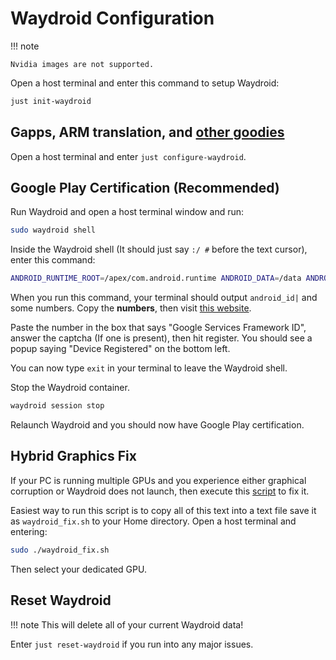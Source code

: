 # Waydroid Configuration
!!! note

    Nvidia images are not supported.

Open a host terminal and enter this command to setup Waydroid:

```bash
just init-waydroid
```

## Gapps, ARM translation, and [other goodies](https://github.com/casualsnek/waydroid_script#waydroid-extras-script)

Open a host terminal and enter `just configure-waydroid`.

## Google Play Certification (Recommended)

Run Waydroid and open a host terminal window and run:

```bash
sudo waydroid shell
```

Inside the Waydroid shell (It should just say `:/ #` before the text cursor), enter this command:

```bash
ANDROID_RUNTIME_ROOT=/apex/com.android.runtime ANDROID_DATA=/data ANDROID_TZDATA_ROOT=/apex/com.android.tzdata ANDROID_I18N_ROOT=/apex/com.android.i18n sqlite3 /data/data/com.google.android.gsf/databases/gservices.db "select * from main where name = \"android_id\";"
```

When you run this command, your terminal should output `android_id|` and some numbers. Copy the **numbers**, then visit [this website](<https://www.google.com/android/uncertified>).

Paste the number in the box that says "Google Services Framework ID", answer the captcha (If one is present), then hit register. You should see a popup saying "Device Registered" on the bottom left.

You can now type `exit` in your terminal to leave the Waydroid shell.

Stop the Waydroid container.
```bash
waydroid session stop
```

Relaunch Waydroid and you should now have Google Play certification.

## Hybrid Graphics Fix

If your PC is running multiple GPUs and you experience either graphical corruption or Waydroid does not launch, then execute this [script](https://raw.githubusercontent.com/Quackdoc/waydroid-scripts/main/waydroid-choose-gpu.sh) to fix it.  

Easiest way to run this script is to copy all of this text into a text file save it as `waydroid_fix.sh` to your Home directory.  Open a host terminal and entering: 
```bash
sudo ./waydroid_fix.sh
```
Then select your dedicated GPU.

## Reset Waydroid

!!! note
    This will delete all of your current Waydroid data!

Enter `just reset-waydroid` if you run into any major issues.
